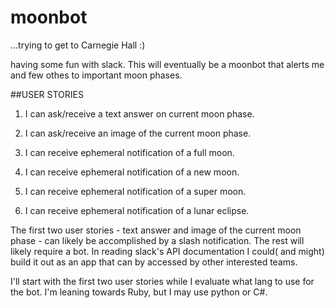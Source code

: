 # moonbot
...trying to get to Carnegie Hall :)


having some fun with slack. This will eventually be a moonbot that alerts me and few othes to important moon phases.

##USER STORIES
1. I can ask/receive a text answer on current moon phase.
2. I can ask/receive an image of the current moon phase. 

3. I can receive ephemeral notification of a full moon.
4. I can receive ephemeral notification of a new moon.
5. I can receive ephemeral notification of a super moon.
6. I can receive ephemeral notification of a lunar eclipse.

The first two user stories - text answer and image of the current moon phase - can likely be accomplished by a slash notification. The rest will likely require a bot. In reading slack's API documentation I could( and might) build it out as an app that can by accessed by other interested teams.  

I'll start with the first two user stories while I evaluate what lang to use for the bot. I'm leaning towards Ruby, but I may use python or C#. 

